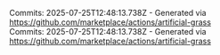 Commits: 2025-07-25T12:48:13.738Z - Generated via https://github.com/marketplace/actions/artificial-grass
<br>
Commits: 2025-07-25T12:48:13.738Z - Generated via https://github.com/marketplace/actions/artificial-grass
<br>
